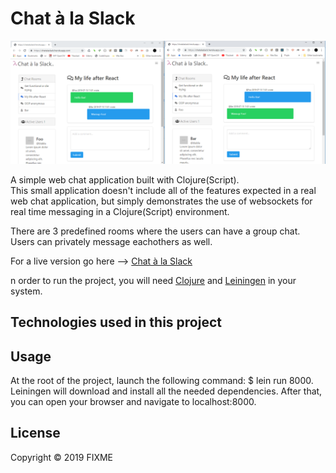 # Chat à la Slack

![alt text](https://raw.githubusercontent.com/sguessou/chatalaslack/master/chat_1.PNG)


A simple web chat application built with Clojure(Script).   
This small application doesn't include all of the features expected in a real web chat application, but simply demonstrates the use of websockets for real time messaging in a Clojure(Script) environment.

There are 3 predefined rooms where the users can have a group chat. Users can privately message eachothers as well.

For a live version go here --> [Chat à la Slack](https://chatalaslack.herokuapp.com/)

n order to run the project, you will need [Clojure](https://clojure.org/guides/getting_started) and [Leiningen](https://leiningen.org/) in your system.
## Technologies used in this project
## Usage

At the root of the project, launch the following command: $ lein run 8000. Leiningen will download and install all the needed
dependencies. After that, you can open your browser and navigate to localhost:8000. 

## License

Copyright © 2019 FIXME

